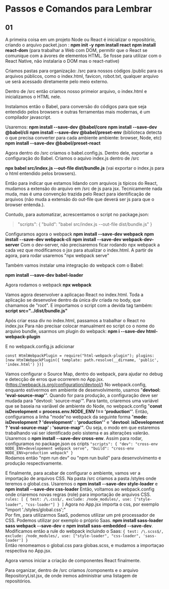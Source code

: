 # Passos e Comandos para Lembrar

## 01

A primeira coisa em um projeto Node ou React é inicializar o repositório, criando o arquivo packet.json : **npm init -y**
**npm install react**
**npm install react-dom** (para trabalhar a Web com DOM, permitir que o React se comunique com a ávores de elementos HTML. Se fosse para utilizar com o React Native, não instalaria o DOM mas o react-native)

Criamos pastas para organização:
/src para nossos códigos
/public para os arquivos públicos, como o index.html, favicon, robot.txt, qualquer arquivo ue será acessado diretamente pelo meio externo.

Dentro de /src então criamos nosso primeior arquivo, o index.html e inicializamos o HTML nele.

Instalamos então o Babel, para conversão do códigos para que seja entendido pelos browsers e outras ferramentas mais modernas, é um compilador javascript.

Usaremos: 
**npm install --save-dev @babel/core**
**npm install --save-dev @babel/cli**
**npm install --save-dev @babel/preset-env** (biblioteca detecta o que precisa converter para cada ambiente ambiente: browser, Node, etc)
**npm install --save-dev @babel/preset-react**

Agora dentro do /src criamos o babel.config.js. Dentro dele, exportar a configuração do Babel.
Criamos o aquivo index.js dentro de /src

**npx babel src/index.js --out-file dist/bundle.js** (vai exportar o index.js para o html entendido pelos browsers).

Então para indicar que estamos lidando com arquivos js típicos do React, mudamos a extensão do arquivo em /src de js para jsx. Tecnicamente nada muda, mas é uma convenção trazida pelo React para identificação de arquivos (não muda a extensão do out-file que deverá ser js para que o browser entenda.).

Contudo, para automatizar, acrescentamos o script no package.json:
>"scripts": {
>  "build": "babel src/index.js --out-file dist/bundle.js"
>}

Configuramos agora o webpack
**npm install --save-dev webpack**
**npm install --save-dev webpack-cli**
**npm install  --save-dev webpack-dev-server**
Com o dev-server, não precisaremos ficar rodando npx webpack a cada vez que modificamos o jsx para atualizar o index.html. A partir de agora, para rodar usaremos "npx webpack serve"

Também vamos instalar uma integração do webpack com o Babel:

**npm install --save-dev babel-loader**

Agora rodamos o webpack
**npx webpack**

Vamos agora desenvolver a aplicaçao React no index.html.
Toda a aplicação se desenvolve dentro da única div criada no body, que chamamos de "root". E importamos o script com a devida tag também:
**script src="../dist/bundle.js"**  

Após criar essa div no index.html, passamos a trabalhar o React no index.jsx
Para não precisar colocar manualment eo script co o nome do arquivo bundle, usarmos um plugin do webpack:
**npm i --save-dev html-webpack-plugin**  

E no webpack.config.js adicionar 

``const HtmlWebpackPlugin = require("html-webpack-plugin");
plugins: [new HtmlWebpackPlugin({
    template: path.resolve(__dirname, 'public', 'index.html')
  })]``  

Vamos configurar o Source Map, dentro do webpack, para ajudar no debug e detecção de erros que ocorrerem no App.jsx. (https://webpack.js.org/configuration/devtool/) No webpack.config, enquanto estivermos em ambiente de desenvolvimento, usamos "**devtool: 'eval-source-map'**". Quando for para produção, a configuração deve ser mudada para "devtool: 'source-map'". Para tanto, criaremos uma variável que se baseia na variãvel de ambiente do Node, no webpack.config "**const isDevelopment = process.env.NODE_ENV !== 'production'**". Então, configuramos a linha "mode"no webpack da seguinte forma "**mode: isDevelopment ? 'development' : 'production'**" e "**devtool: isDevelopment ? 'eval-source-map' : 'source-map'**". Ou seja, o modo em que estaremos trabalhando vai ser identificado pelo sistema e as alterações valerão. Usaremos o **npm install --save-dev cross-env**. Assim para rodar, configuramos no package.json os cripts 
``"scripts": {
    "dev": "cross-env NODE_ENV=developement webpack serve",
    "build": "cross-env NODE_ENV=production webpack"
  }``  
Rodamos então "npm run dev" ou "npm run build" para desenvolvimento e produção respectivamente.  

E finalmente, para acabar de configurar o ambiente, vamos ver a importação de arquivos CSS. Na pasta /src criamos a pasta /styles onde teremos o global.css. Usaremos o **npm install --save-dev style-loader** e **npm install --save-dev css-loader** Então, voltamos ao webpack.config onde criaremos novas regras (role) para importação de arquivos CSS.
``    rules: [
      {
        test: /\.css$/,
        exclude: /node_modules/,
        use: ["style-loader", "css-loader"]
      }
    ]``
Agora no App.jsx importa o css, por exemplo "import './styles/global.css';"  
Por fim, para utilizarmos SaaS, podemos utilizar um pré processador de CSS. Podemos utilizar por exemplo o próprio Saas. **npm install sass-loader sass webpack --save-dev** e **npm install sass-embedded --save-dev**. Modificamos então a rule do webpack incluindo o Saas:
``{
    test: /\.scss$/,
    exclude: /node_modules/,
    use: ["style-loader", "css-loader", 'sass-loader']
  }``  
Então renomeamos o global.css para globas.scss, e mudamos a importaçao respectiva no App.jsx.  

Agora vamos iniciar a criação de componentes React finalmente.

Para organizar, dentro de /src criamos /components e o arquivo RepositoryList.jsx, de onde iremos administrar uma listagem de repositórios.










